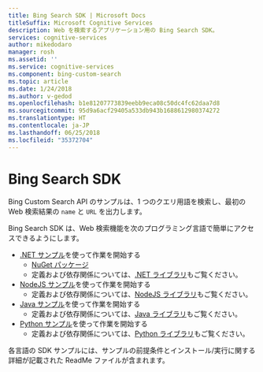 ```yaml
---
title: Bing Search SDK | Microsoft Docs
titleSuffix: Microsoft Cognitive Services
description: Web を検索するアプリケーション用の Bing Search SDK。
services: cognitive-services
author: mikedodaro
manager: rosh
ms.assetid: ''
ms.service: cognitive-services
ms.component: bing-custom-search
ms.topic: article
ms.date: 1/24/2018
ms.author: v-gedod
ms.openlocfilehash: b1e81207773839eebb9eca08c50dc4fc62daa7d8
ms.sourcegitcommit: 95d9a6acf29405a533db943b1688612980374272
ms.translationtype: HT
ms.contentlocale: ja-JP
ms.lasthandoff: 06/25/2018
ms.locfileid: "35372704"
---
```

# <a name="bing-search-sdk"></a>Bing Search SDK
Bing Custom Search API のサンプルは、1 つのクエリ用語を検索し、最初の Web 検索結果の `name` と `URL` を出力します。

Bing Search SDK は、Web 検索機能を次のプログラミング言語で簡単にアクセスできるようにします。
* [.NET サンプル](https://github.com/Azure-Samples/cognitive-services-dotnet-sdk-samples/tree/master/BingSearchv7)を使って作業を開始する 
    * [NuGet パッケージ](https://www.nuget.org/packages/Microsoft.Azure.CognitiveServices.Search.CustomSearch/1.2.0)
    * 定義および依存関係については、[.NET ライブラリ](https://github.com/Azure/azure-sdk-for-net/tree/psSdkJson6/src/SDKs/CognitiveServices/dataPlane/Search/BingCustomSearch)もご覧ください。
* [NodeJS サンプル](https://github.com/Azure-Samples/cognitive-services-node-sdk-samples)を使って作業を開始する 
    * 定義および依存関係については、[NodeJS ライブラリ](https://github.com/Azure/azure-sdk-for-node/tree/master/lib/services/customSearch)もご覧ください。
* [Java サンプル](https://github.com/Azure-Samples/cognitive-services-java-sdk-samples)を使って作業を開始する 
    * 定義および依存関係については、[Java ライブラリ](https://github.com/Azure/azure-sdk-for-java/tree/master/cognitiveservices/azure-customsearch)もご覧ください。
* [Python サンプル](https://github.com/Azure-Samples/cognitive-services-python-sdk-samples)を使って作業を開始する 
    * 定義および依存関係については、[Python ライブラリ](https://github.com/Azure/azure-sdk-for-python/tree/master/azure-cognitiveservices-search-customsearch)もご覧ください。

各言語の SDK サンプルには、サンプルの前提条件とインストール/実行に関する詳細が記載された ReadMe ファイルが含まれます。
